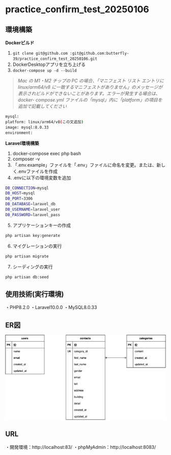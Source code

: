 # practice_confirm_test_20250106

## 環境構築
**Dockerビルド**
1. `git clone git@github.com :git@github.com:butterfly-39/practice_confirm_test_20250106.git`
2. DockerDesktopアプリを立ち上げる
3. `docker-compose up -d --build`
> *Mac の M1・M2 チップの PC の場合、「マニフェスト リスト エントリに linux/arm64/v8 に一致するマニフェストがありません」のメッセージが表示されビルドができないことがあります。エラーが発生する場合は、docker- compose.yml ファイルの「mysql」内に「platform」の項目を追加で記載してください*
```bash
mysql:
platform: linux/arm64/v8(この文追加)
image: mysql:8.0.33
environment:
```
**Laravel環境構築**
1. docker-compose exec php bash
2. composer -v
3. 「.env.example」ファイルを「.env」ファイルに命名を変更。または、新しく.envファイルを作成
4. .envに以下の環境変数を追加
```bash
DB_CONNECTION=mysql
DB_HOST=mysql
DB_PORT=3306
DB_DATABASE=laravel_db
DB_USERNAME=laravel_user
DB_PASSWORD=laravel_pass
```
5. アプリケーションキーの作成
```bash
php artisan key:generate
```
6. マイグレーションの実行
```bash
php artisan migrate
```
7. シーディングの実行
```bash
php artisan db:seed
```
## 使用技術(実行環境)
・PHP8.2.0
・Laravel10.0.0
・MySQL8.0.33

## ER図
![ER図](./er-diagram.png)

## URL
・開発環境：http://localhost:83/
・phpMyAdmin：http://localhost:8083/
